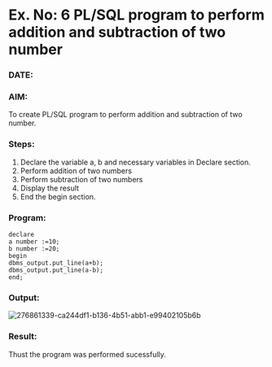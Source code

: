 # Ex. No: 6 PL/SQL program to perform addition and subtraction of two number 
### DATE: 
### AIM:
To create PL/SQL program to perform addition and subtraction of two number.

### Steps:
1. Declare the variable a, b and necessary variables in Declare section.
2. Perform addition of two numbers
3. Perform subtraction of two numbers 
4. Display the result 
5. End the begin section.

### Program:
```
declare
a number :=10;
b number :=20;
begin
dbms_output.put_line(a+b);
dbms_output.put_line(a-b);
end;
```

### Output:
![276861339-ca244df1-b136-4b51-abb1-e99402105b6b](https://github.com/swathi22003343/DBMS/assets/120440439/85c14c0f-a4b8-4e6e-9aff-ba72c7072bf3)



### Result:
Thust the program was performed sucessfully.
